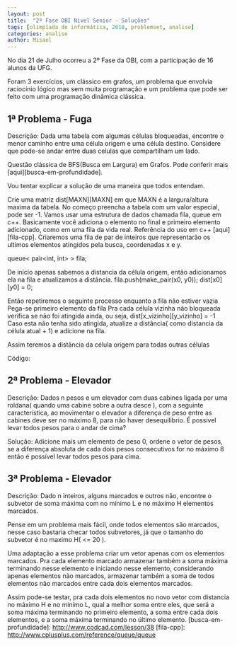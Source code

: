 ```yaml
---
layout: post
title:  "2º Fase OBI Nivel Senior - Soluções"
tags: [olimpíada de informática, 2018, problemset, analise]
categories: analise
author: Misael
---
```


No dia 21 de Julho ocorreu a 2º Fase da OBI, com a participação de 16 alunos da UFG.

Foram 3 exercícios, um clássico em grafos, um problema que envolvia raciocínio lógico mas sem muita programação e um problema que pode ser feito com uma programação dinâmica clássica.

## 1ª Problema - Fuga

Descrição: Dada uma tabela com algumas células bloqueadas, encontre o menor caminho entre uma célula origem e uma célula destino. Considere que pode-se andar entre duas celulas que compartilham um lado.

Questão clássica de BFS(Busca em Largura) em Grafos. Pode conferir mais 
[aqui][busca-em-profundidade].

Vou tentar explicar a solução de uma maneira que todos entendam.

Crie uma matriz dist[MAXN][MAXN] em que MAXN é a largura/altura maxima da tabela. No começo preencha a tabela com um valor especial, pode ser -1.
Vamos usar uma estrutura de dados chamada fila, queue em c++. Basicamente você adiciona o elemento no final e primeiro elemento adicionado, como em uma fila da vida real. Referência do uso em c++ [aqui][fila-cpp].
Criaremos uma fila de par de inteiros que representarão os ultimos elementos atingidos pela busca, coordenadas x e y.

queue< pair<int, int> > fila;

De início apenas sabemos a distancia da célula origem, então adicionamos ela na fila e atualizamos a distância.
fila.push(make_pair(x0, y0));
dist[x0][y0] = 0;

Então repetiremos o seguinte processo enquanto a fila não estiver vazia
Pega-se primeiro elemento da fila
Pra cada célula vizinha não bloqueada verifica se não foi atingida ainda, ou seja, dist[x_vizinho][y_vizinho] = -1
Caso esta não tenha sido atingida, atualize a distância( como distancia da célula atual + 1) e adicione na fila.

Assim teremos a distância da célula origem para todas outras células

Código:


## 2ª Problema - Elevador

Descrição: Dados n pesos e um elevador com duas cabines ligada por uma roldana( quando uma cabine sobre a outra desce ), com a seguinte característica, ao movimentar o elevador a diferença de peso entre as cabines deve ser no máximo 8, para não haver desequilibrio. É possivel levar todos pesos para o andar de cima?

Solução: Adicione mais um elemento de peso 0, ordene o vetor de pesos, se a diferença absoluta de cada dois pesos consecutivos for no máximo 8 então é possível levar todos pesos para cima.

## 3ª Problema - Elevador

Descrição: Dado n inteiros, alguns marcados e outros não, encontre o subvetor de soma máxima com no mínimo L e no máximo H elementos marcados.

Pense em um problema mais fácil, onde todos elementos são marcados, nesse caso bastaria checar todos subvetores, já que o tamanho do subvetor é no maximo H( <= 20 ). 

Uma adaptação a esse problema criar um vetor apenas com os elementos marcados. Pra cada elemento marcado armazenar também a soma máxima terminando nesse elemento e iniciando nesse elemento, considerando apenas elementos não marcados, armazenar também a soma de todos elementos não marcados entre cada dois elementos marcados.

Assim pode-se testar, pra cada dois elementos no novo vetor com distancia no máximo H e no minimo L, qual a melhor soma entre eles, que será a soma máxima terminando no primeiro elemento, a soma entre cada dois elementos, e a soma máxima terminando no último elemento.
[busca-em-profundidade]:
http://www.codcad.com/lesson/38
[fila-cpp]: http://www.cplusplus.com/reference/queue/queue
